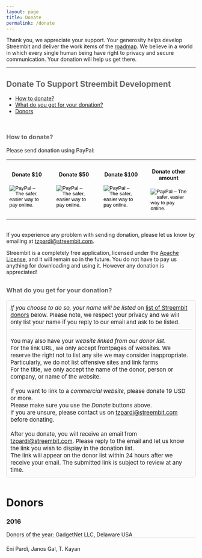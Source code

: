 ```yaml
---
layout: page
title: Donate
permalink: /donate
---
```


Thank you, we appreciate your support. Your generosity helps develop Streembit and deliver the work items of the <a href="http://streemio.github.io/roadmap">roadmap</a>. We believe in a world in which every single human being have right to privacy and secure communication. Your donation will help us get there.

-----

<div>
   <h2 style="color:#666">Donate To Support Streembit Development</h2>
      <ul>
         <li><a href="#howtodonate">How to donate?</a></li>
         <li><a href="#whatdoyouget">What do you get for your donation?</a></li>
         <li><a href="#donors">Donors</a></li>
      </ul>
      <a name="howtodonate"></a>
      <h3 style="color:#666;margin-top:50px">How to donate?</h3>
   <p style="margin-top:4px;margin-bottom:4px">Please send donation using PayPal:</p>
   <table style="border: 0; margin-bottom: 2em;">
      <tr>
         <td style="text-align: center; padding-right: 1.5em;">
            <div style="padding:20px 0;font-size:14px;font-weight:bold">Donate $10</div>
            <form action="https://www.paypal.com/cgi-bin/webscr" method="post" target="_top">
               <input type="hidden" name="cmd" value="_s-xclick">
               <input type="hidden" name="hosted_button_id" value="4PM9JB796ZU3S">
               <input type="image" src="https://www.paypalobjects.com/en_US/GB/i/btn/btn_donateCC_LG.gif" border="0" name="submit" alt="PayPal – The safer, easier way to pay online.">
               <img alt="" border="0" src="https://www.paypalobjects.com/en_GB/i/scr/pixel.gif" width="1" height="1">
            </form>
         </td>
         <td style="text-align: center; padding-right: 1.5em;">
            <div style="padding:20px 0;font-size:14px;font-weight:bold">Donate $50</div>
            <form action="https://www.paypal.com/cgi-bin/webscr" method="post" target="_top">
               <input type="hidden" name="cmd" value="_s-xclick">
               <input type="hidden" name="hosted_button_id" value="6WCPA8Q8FVYRA">
               <input type="image" src="https://www.paypalobjects.com/en_US/GB/i/btn/btn_donateCC_LG.gif" border="0" name="submit" alt="PayPal – The safer, easier way to pay online.">
               <img alt="" border="0" src="https://www.paypalobjects.com/en_GB/i/scr/pixel.gif" width="1" height="1">
            </form>
         </td>
         <td style="text-align: center; padding-right: 1.5em;">
            <div style="padding:20px 0;font-size:14px;font-weight:bold">Donate $100</div>
            <form action="https://www.paypal.com/cgi-bin/webscr" method="post" target="_top">
               <input type="hidden" name="cmd" value="_s-xclick">
               <input type="hidden" name="hosted_button_id" value="BGK74LE3XLAD6">
               <input type="image" src="https://www.paypalobjects.com/en_US/GB/i/btn/btn_donateCC_LG.gif" border="0" name="submit" alt="PayPal – The safer, easier way to pay online.">
               <img alt="" border="0" src="https://www.paypalobjects.com/en_GB/i/scr/pixel.gif" width="1" height="1">
            </form>
         </td>
         <td style="text-align: center; padding-right: 1.5em;">
            <div style="padding:20px 0;font-size:14px;font-weight:bold">Donate other amount</div>
            <form action="https://www.paypal.com/cgi-bin/webscr" method="post" target="_top">
               <input type="hidden" name="cmd" value="_s-xclick">
               <input type="hidden" name="hosted_button_id" value="YN3HHQG834SWY">
               <input type="image" src="https://www.paypalobjects.com/en_US/GB/i/btn/btn_donateCC_LG.gif" border="0" name="submit" alt="PayPal – The safer, easier way to pay online.">
               <img alt="" border="0" src="https://www.paypalobjects.com/en_GB/i/scr/pixel.gif" width="1" height="1">
            </form>
         </td>
      </tr>
   </table>
   <p style="margin-top:4px;margin-bottom:4px">If you experience any problem with sending donation, please let us know by emailing at <a href="mailto:tzpardi@streembit.com">tzpardi@streembit.com</a>.
   </p>
   <p>Streembit is a completely free application, licensed under the <a href="http://www.apache.org/licenses/LICENSE-2.0">Apache License</a>, and it will remain so in the future. You do not have to pay us anything for downloading and using it. However any donation is appreciated!
   </p>
   <a name="whatdoyouget"></a>
   <h3 style="color:#666;margin-top:30px"> What do you get for your donation?</h3>
   <div style="margin-bottom:20px;padding:10px;background-color: #fbfbfb; border: 1px solid #ddd; border-radius:5px;font-size:15px">
    <div style="border-bottom:1px solid #ccc;margin-bottom:20px;padding-bottom:10px"><em>If you choose to do so, your name will be listed</em> on <a href="#donors">list of Streembit donors</a> below. Please note, we respect your privacy and we will only list your name if you reply to our email and ask to be listed. </div>
    <div>
        You may also have your <em>website linked from our donor list</em>.<br />
        For the link URL, we only accept frontpages of websites. We reserve the right not to list any site we may consider inappropriate. Particularly, we do not list offensive sites and link farms<br />
        For the title, we only accept the name of the donor, person or company, or name of the website.<br /><br />
        If you want to link to a <em>commercial website</em>, please donate 19 USD or more.<br />
        Please make sure you use the <em>Donate</em> buttons above.<br />
        If you are unsure, please contact us on <a href="mailto:tzpardi@streembit.com">tzpardi@streembit.com</a> before donating.<br /><br />
        After you donate, you will receive an email from <a href="mailto:tzpardi@streembit.com">tzpardi@streembit.com</a>. Please reply to the email and let us know the link you wish to display in the donation list.<br />
        The link will appear on the donor list within 24 hours after we receive your email. The submitted link is subject to review at any time.
    </div>
   </div>
   <a name="donors"></a>
   <h1 style="margin-top:50px">Donors</h2>
   <h3>2016</h3>
   <div style="border-bottom:1px solid #ccc;margin-bottom:20px">Donors of the year: GadgetNet LLC, Delaware USA  </div>
   <div>Eni Pardi, Janos Gal, T. Kayan</div>
</div>

